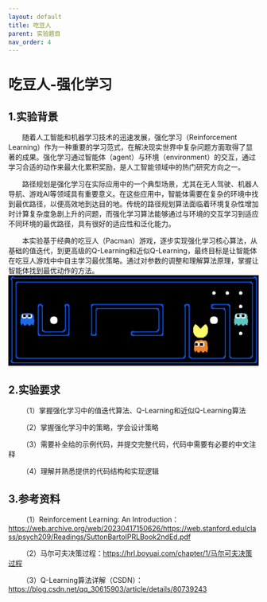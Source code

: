 ```yaml
---
layout: default
title: 吃豆人
parent: 实验题目
nav_order: 4
---
```

# 吃豆人-强化学习

## 1.实验背景
&emsp;&emsp;随着人工智能和机器学习技术的迅速发展，强化学习（Reinforcement Learning）作为一种重要的学习范式，在解决现实世界中复杂问题方面取得了显著的成果。强化学习通过智能体（agent）与环境（environment）的交互，通过学习合适的动作来最大化累积奖励，是人工智能领域中的热门研究方向之一。

&emsp;&emsp;路径规划是强化学习在实际应用中的一个典型场景，尤其在无人驾驶、机器人导航、游戏AI等领域具有重要意义。在这些应用中，智能体需要在复杂的环境中找到最优路径，以便高效地到达目的地。传统的路径规划算法面临着环境复杂性增加时计算复杂度急剧上升的问题，而强化学习算法能够通过与环境的交互学习到适应不同环境的最优路径，具有很好的适应性和泛化能力。

&emsp;&emsp;本实验基于经典的吃豆人（Pacman）游戏，逐步实现强化学习核心算法，从基础的值迭代，到更高级的Q-Learning和近似Q-Learning，最终目标是让智能体在吃豆人游戏中中自主学习最优策略。通过对参数的调整和理解算法原理，掌握让智能体找到最优动作的方法。
<img src = "../assets/images/Pac-Man/PacMan.png">

## 2.实验要求
&emsp;&emsp;（1）掌握强化学习中的值迭代算法、Q-Learning和近似Q-Learning算法

&emsp;&emsp;（2）掌握强化学习中的策略，学会设计策略

&emsp;&emsp;（3）需要补全给的示例代码，并提交完整代码，代码中需要有必要的中文注释

&emsp;&emsp;（4）理解并熟悉提供的代码结构和实现逻辑

## 3.参考资料
&emsp;&emsp;（1）Reinforcement Learning: An Introduction：https://web.archive.org/web/20230417150626/https://web.stanford.edu/class/psych209/Readings/SuttonBartoIPRLBook2ndEd.pdf

&emsp;&emsp;（2）马尔可夫决策过程：https://hrl.boyuai.com/chapter/1/马尔可夫决策过程

&emsp;&emsp;（3）Q-Learning算法详解（CSDN）：https://blog.csdn.net/qq_30615903/article/details/80739243




